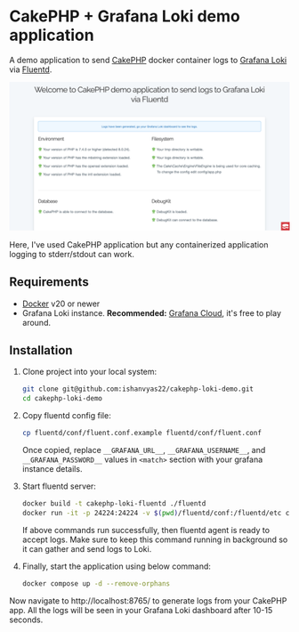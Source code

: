 # CakePHP + Grafana Loki demo application

A demo application to send [CakePHP](https://cakephp.org/) docker container logs to [Grafana Loki](https://grafana.com/logs/) via [Fluentd](https://www.fluentd.org/).

![Default page screenshot](./screenshot.png)

Here, I've used CakePHP application but any containerized application logging to stderr/stdout can work.

## Requirements

- [Docker](https://docs.docker.com/get-docker/) v20 or newer
- Grafana Loki instance. **Recommended:** [Grafana Cloud](https://grafana.com/), it's free to play around.

## Installation

1. Clone project into your local system:
    ```bash
    git clone git@github.com:ishanvyas22/cakephp-loki-demo.git
    cd cakephp-loki-demo
    ```

1. Copy fluentd config file:
    ```bash
    cp fluentd/conf/fluent.conf.example fluentd/conf/fluent.conf
    ```

    Once copied, replace `__GRAFANA_URL__`, `__GRAFANA_USERNAME__`, and `__GRAFANA_PASSWORD__` values in `<match>` section with your grafana instance details.

1. Start fluentd server:
    ```bash
    docker build -t cakephp-loki-fluentd ./fluentd
    docker run -it -p 24224:24224 -v $(pwd)/fluentd/conf:/fluentd/etc cakephp-loki-fluentd
    ```

    If above commands run successfully, then fluentd agent is ready to accept logs. Make sure to keep this command running in background so it can gather and send logs to Loki.

1. Finally, start the application using below command:
    ```bash
    docker compose up -d --remove-orphans
    ```

Now navigate to http://localhost:8765/ to generate logs from your CakePHP app. All the logs will be seen in your Grafana Loki dashboard after 10-15 seconds.
